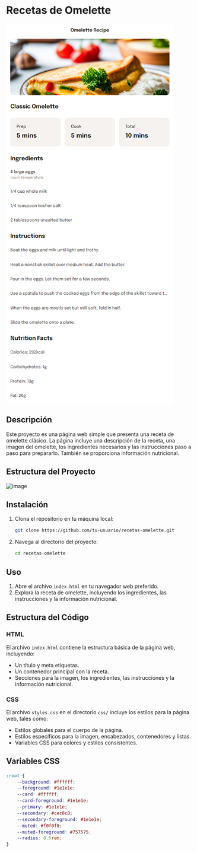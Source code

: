 # Recetas de Omelette
![web_recetas.png](https://github.com/LuisTo503/Recetario/blob/0a12191d01941fe798be447d1aeed4601f62e041/web_recetas.png)
## Descripción

Este proyecto es una página web simple que presenta una receta de omelette clásico. La página incluye una descripción de la receta, una imagen del omelette, los ingredientes necesarios y las instrucciones paso a paso para prepararlo. También se proporciona información nutricional.

## Estructura del Proyecto
![image](https://github.com/user-attachments/assets/f4b49233-b1c8-4e46-af63-47fd84d5f654)


## Instalación

1. Clona el repositorio en tu máquina local:
    ```bash
    git clone https://github.com/tu-usuario/recetas-omelette.git
    ```
2. Navega al directorio del proyecto:
    ```bash
    cd recetas-omelette
    ```

## Uso

1. Abre el archivo `index.html` en tu navegador web preferido.
2. Explora la receta de omelette, incluyendo los ingredientes, las instrucciones y la información nutricional.

## Estructura del Código

### HTML

El archivo `index.html` contiene la estructura básica de la página web, incluyendo:

- Un título y meta etiquetas.
- Un contenedor principal con la receta.
- Secciones para la imagen, los ingredientes, las instrucciones y la información nutricional.

### CSS

El archivo `styles.css` en el directorio `css/` incluye los estilos para la página web, tales como:

- Estilos globales para el cuerpo de la página.
- Estilos específicos para la imagen, encabezados, contenedores y listas.
- Variables CSS para colores y estilos consistentes.

## Variables CSS

```css
:root {
    --background: #ffffff;
    --foreground: #1e1e1e;
    --card: #ffffff;
    --card-foreground: #1e1e1e;
    --primary: #1e1e1e;
    --secondary: #cec8c8;
    --secondary-foreground: #1e1e1e;
    --muted: #f0f0f0;
    --muted-foreground: #757575;
    --radius: 0.5rem;
}



